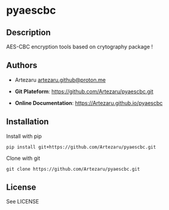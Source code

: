 # pyaescbc

## Description

AES-CBC encryption tools based on crytography package !

## Authors

- Artezaru <artezaru.github@proton.me>

- **Git Plateform**: https://github.com/Artezaru/pyaescbc.git
- **Online Documentation**: https://Artezaru.github.io/pyaescbc

## Installation

Install with pip

```
pip install git+https://github.com/Artezaru/pyaescbc.git
```

Clone with git

```
git clone https://github.com/Artezaru/pyaescbc.git
```

## License

See LICENSE
